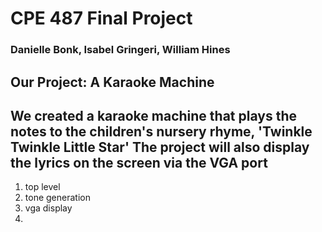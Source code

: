 # CPE 487 Final Project
### Danielle Bonk, Isabel Gringeri, William Hines

## Our Project: A Karaoke Machine
We created a karaoke machine that plays the notes to the children's nursery rhyme, 'Twinkle Twinkle Little Star'
The project will also display the lyrics on the screen via the VGA port
---
1. top level
2. tone generation
3. vga display
4. 

